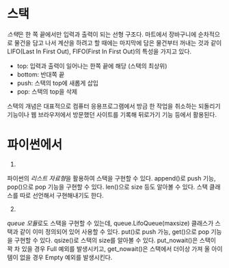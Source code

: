 # 스택

*스택*은 한 쪽 끝에서만 입력과 출력이 되는 선형 구조다. 마트에서 장바구니에 순차적으로 물건을 담고 나서 계산을 하려고 할 때에는 마지막에 담은 물건부터 꺼내는 것과 같이 LIFO(Last In First Out), FIFO(First In First Out)의 특성을 가지고 있다. 

* top: 입력과 출력이 일어나는 한쪽 끝에 해당 (스택의 최상위)
* bottom: 반대쪽 끝
* push: 스택의 top에 새롭게 삽입
* pop: 스택의 top을 삭제

스택의 개념은 대표적으로 컴퓨터 응용프로그램에서 방금 한 작업을 취소하는 되돌리기 기능이나 웹 브라우저에서 방문했던 사이트를 기록해 뒤로가기 기능 등에서 활용된다.

# 파이썬에서

1. 

파이썬의 *리스트 자료형*을 활용하여 스택을 구현할 수 있다.
append()로 push 기능, pop()으로 pop 기능을 구현할 수 있다. len()으로 size 등도 알아볼 수 있다.
스택 클래스를 따로 선언해서 구현해내기도 한다. 

2. 

*queue 모듈*로도 스택을 구현할 수 있는데, queue.LifoQueue(maxsize) 클래스가 스택과 같이 이미 정의되어 있어 사용할 수 있다.
put()로 push 가능, get()으로 pop 기능을 구현할 수 있다. qsize()로 스택의 size를 알아볼 수 있다.
put_nowait()은 스택이 꽉 차 있을 경우 Full 예외를 발생시키고, get_nowait()은 스택에서 더이상 가져 올 아이템이 없을 경우 Empty 예외를 발생시킨다.


